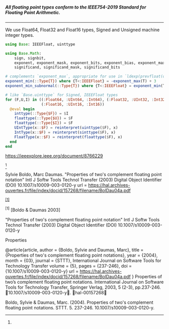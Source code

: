 ##### All floating point types conform to the IEEE754-2019 Standard for Floating Point Arithmetic.
----

We use Float64, Float32 and Float16 types, Signed and Unsigned machine integer types.

``` julia
using Base: IEEEFloat, uinttype

using Base.Math: 
    sign, signbit, 
    exponent, exponent_mask, exponent_bits, exponent_bias, exponent_max,
    significand, significand_mask, significand_bits

# complements `exponent_max`, appropriate for use in `ldexp(prevfloat(one(T)), exponent_min(T))`
exponent_min(::Type{T}) where {T<:IEEEFloat} = -exponent_max(T) + 3
exponent_min_subnormal(::Type{T}) where {T<:IEEEFloat} = exponent_min(T) - significand_bits(T)
```

``` julia
# like `Base.uinttype` for Signed, IEEEFloat types
for (F,U,I) in ((:Float64, :UInt64, :Int64), (:Float32, :UInt32, :Int32), 
                (:Float16, :UInt16, :Int16))
  @eval begin
    inttype(::Type{$F}) = $I
    floattype(::Type{$U}) = $F
    floattype(::Type{$I}) = $F
    UIntType(x::$F) = reinterpret(uinttype($F), x)
    IntType(x::$F) = reinterpret(sinttype($F), x)
    FloatType(x::$F) = reinterpret(floattype($F), x)
  end
end
```




[^IEEE754-2019]:
https://ieeexplore.ieee.org/document/8766229


[^Boldo-Daumas-2003]


[^Boldo-Daumas-2003]: 
Sylvie Boldo, Marc Daumas. 
"Properties of two's complement floating point notation"
Intl J Softw Tools Technol Transfer (2003)
Digital Object Identifier (DOI) 10.1007/s10009-003-0120-y
url = https://hal.archives-ouvertes.fr/file/index/docid/157268/filename/BolDau04a.pdf



<sup>[[1]](#boldo-daumas-2003)</sup>

<a name="boldo-daumas-2003"><sup>[1]</sup></a>&nbsp;[Boldo & Daumas 2003]</a>

"Properties of two's complement floating point notation"
Intl J Softw Tools Technol Transfer (2003)
Digital Object Identifier (DOI) 10.1007/s10009-003-0120-y

Properties

@article{article,
author = {Boldo, Sylvie and Daumas, Marc},
title = {Properties of two's complement floating point notations},
year = {2004},
month = {03},
journal = {STTT}, International Journal on Software Tools for Technology Transfer
volume = {5},
pages = {237-246},
doi = {10.1007/s10009-003-0120-y}
url = https://hal.archives-ouvertes.fr/file/index/docid/157268/filename/BolDau04a.pdf
}
Properties of two’s complement floating point notations. 
International Journal on Software Tools for Technology Transfer, Springer Verlag, 2003, 5 (2-3), pp.237-246. 
￿10.1007/s10009-003-0120-y￿. ￿hal-00157268￿

Boldo, Sylvie & Daumas, Marc. (2004). 
Properties of two's complement floating point notations. 
STTT. 5. 237-246. 10.1007/s10009-003-0120-y. 
